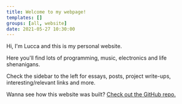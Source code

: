 ```yaml
---
title: Welcome to my webpage!
templates: []
groups: [all, website]
date: 2021-05-27 10:30:00
--- 
```


Hi, I'm Lucca and this is my personal website. 

Here you'll find lots of programming, music, electronics and life shenanigans.

Check the sidebar to the left for essays, posts, project write-ups, interesting/relevant links and more.

Wanna see how this website was built? [Check out the GitHub repo.](https://github.com/ChromeUniverse/personal-website)

